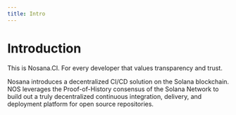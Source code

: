 ```yaml
---
title: Intro
---
```


# Introduction

This is Nosana.CI. For every developer that values transparency and trust.

Nosana introduces a decentralized CI/CD solution on the Solana
blockchain. NOS leverages the Proof-of-History consensus of the Solana Network
to build out a truly decentralized continuous integration, delivery, and deployment
platform for open source repositories.
